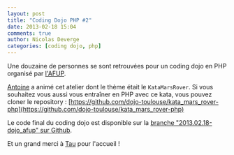 ```yaml
---
layout: post
title: "Coding Dojo PHP #2"
date: 2013-02-18 15:04
comments: true
author: Nicolas Deverge
categories: [coding dojo, php]
---
```


Une douzaine de personnes se sont retrouvées pour un coding dojo en PHP organisé par [l'AFUP](https://twitter.com/AFUP_Toulouse).

[Antoine](http://twitter.com/avernois) a animé cet atelier dont le thème était le `KataMarsRover`. Si vous souhaitez vous aussi vous entraîner en PHP avec ce kata, vous pouvez cloner le repository : [https://github.com/dojo-toulouse/kata_mars_rover-php](https://github.com/dojo-toulouse/kata_mars_rover-php)

Le code final du coding dojo est disponible sur la [branche "2013.02.18-dojo_afup" sur Github](https://github.com/dojo-toulouse/kata_mars_rover-php/tree/2013.02.18-dojo_afup).

Et un grand merci à [Tau](http://www.tau.so/) pour l'accueil !

